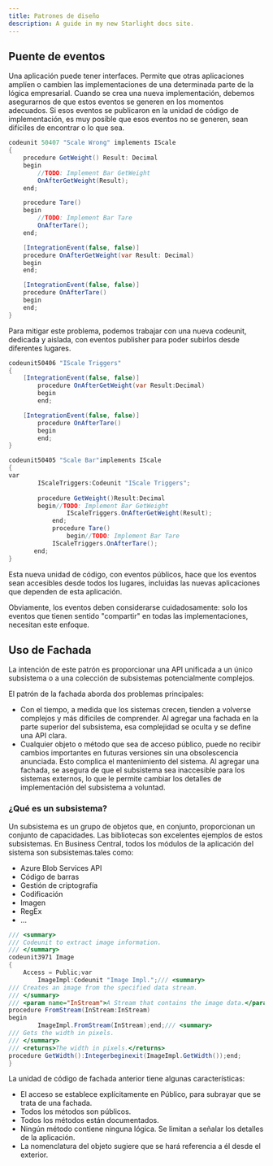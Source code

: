 ```yaml
---
title: Patrones de diseño
description: A guide in my new Starlight docs site.
---
```


## Puente de eventos

Una aplicación puede tener interfaces. Permite que otras aplicaciones amplíen o cambien las implementaciones de una determinada parte de la lógica empresarial. Cuando se crea una nueva implementación, debemos asegurarnos de que estos eventos se generen en los momentos adecuados. Si esos eventos se publicaron en la unidad de código de implementación, es muy posible que esos eventos no se generen, sean difíciles de encontrar o lo que sea.

```csharp
codeunit 50407 "Scale Wrong" implements IScale
{
    procedure GetWeight() Result: Decimal
    begin
        //TODO: Implement Bar GetWeight
        OnAfterGetWeight(Result);
    end;

    procedure Tare()
    begin
        //TODO: Implement Bar Tare
        OnAfterTare();
    end;

    [IntegrationEvent(false, false)]
    procedure OnAfterGetWeight(var Result: Decimal)
    begin
    end;

    [IntegrationEvent(false, false)]
    procedure OnAfterTare()
    begin
    end;
}
```

Para mitigar este problema, podemos trabajar con una nueva codeunit, dedicada y aislada, con eventos publisher para poder subirlos desde diferentes lugares.

```csharp
codeunit50406 "IScale Triggers"
{
    [IntegrationEvent(false, false)]
		procedure OnAfterGetWeight(var Result:Decimal)
		begin
		end;

    [IntegrationEvent(false, false)]
		procedure OnAfterTare()
		begin
		end;
}
```

```csharp
codeunit50405 "Scale Bar"implements IScale
{
var
        IScaleTriggers:Codeunit "IScale Triggers";
        
        procedure GetWeight()Result:Decimal
        begin//TODO: Implement Bar GetWeight
		        IScaleTriggers.OnAfterGetWeight(Result);
		    end;
		    procedure Tare()
				begin//TODO: Implement Bar Tare
	        IScaleTriggers.OnAfterTare();
       end;
}
```

Esta nueva unidad de código, con eventos públicos, hace que los eventos sean accesibles desde todos los lugares, incluidas las nuevas aplicaciones que dependen de esta aplicación.

Obviamente, los eventos deben considerarse cuidadosamente: solo los eventos que tienen sentido "compartir" en todas las implementaciones, necesitan este enfoque.

## Uso de Fachada

La intención de este patrón es proporcionar una API unificada a un único subsistema o a una colección de subsistemas potencialmente complejos.

El patrón de la fachada aborda dos problemas principales:

- Con el tiempo, a medida que los sistemas crecen, tienden a volverse complejos y más difíciles de comprender. Al agregar una fachada en la parte superior del subsistema, esa complejidad se oculta y se define una API clara.
- Cualquier objeto o método que sea de acceso público, puede no recibir cambios importantes en futuras versiones sin una obsolescencia anunciada. Esto complica el mantenimiento del sistema. Al agregar una fachada, se asegura de que el subsistema sea inaccesible para los sistemas externos, lo que le permite cambiar los detalles de implementación del subsistema a voluntad.

### **¿Qué es un subsistema?**

Un subsistema es un grupo de objetos que, en conjunto, proporcionan un conjunto de capacidades. Las bibliotecas son excelentes ejemplos de estos subsistemas. En Business Central, todos los módulos de la aplicación del sistema son subsistemas.tales como:

- Azure Blob Services API
- Código de barras
- Gestión de criptografía
- Codificación
- Imagen
- RegEx
- …

```csharp
/// <summary>
/// Codeunit to extract image information.
/// </summary>
codeunit3971 Image
{
    Access = Public;var
        ImageImpl:Codeunit "Image Impl.";/// <summary>
/// Creates an image from the specified data stream.
/// </summary>
/// <param name="InStream">A Stream that contains the image data.</param>
procedure FromStream(InStream:InStream)
begin
        ImageImpl.FromStream(InStream);end;/// <summary>
/// Gets the width in pixels.
/// </summary>
/// <returns>The width in pixels.</returns>
procedure GetWidth():Integerbeginexit(ImageImpl.GetWidth());end;
}
```

La unidad de código de fachada anterior tiene algunas características:

- El acceso se establece explícitamente en Público, para subrayar que se trata de una fachada.
- Todos los métodos son públicos.
- Todos los métodos están documentados.
- Ningún método contiene ninguna lógica. Se limitan a señalar los detalles de la aplicación.
- La nomenclatura del objeto sugiere que se hará referencia a él desde el exterior.